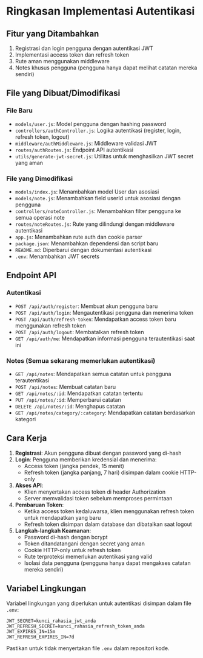 # Ringkasan Implementasi Autentikasi

## Fitur yang Ditambahkan
1. Registrasi dan login pengguna dengan autentikasi JWT
2. Implementasi access token dan refresh token
3. Rute aman menggunakan middleware
4. Notes khusus pengguna (pengguna hanya dapat melihat catatan mereka sendiri)

## File yang Dibuat/Dimodifikasi

### File Baru
- `models/user.js`: Model pengguna dengan hashing password
- `controllers/authController.js`: Logika autentikasi (register, login, refresh token, logout)
- `middleware/authMiddleware.js`: Middleware validasi JWT
- `routes/authRoutes.js`: Endpoint API autentikasi
- `utils/generate-jwt-secret.js`: Utilitas untuk menghasilkan JWT secret yang aman

### File yang Dimodifikasi
- `models/index.js`: Menambahkan model User dan asosiasi
- `models/note.js`: Menambahkan field userId untuk asosiasi dengan pengguna
- `controllers/noteController.js`: Menambahkan filter pengguna ke semua operasi note
- `routes/noteRoutes.js`: Rute yang dilindungi dengan middleware autentikasi
- `app.js`: Menambahkan rute auth dan cookie parser
- `package.json`: Menambahkan dependensi dan script baru
- `README.md`: Diperbarui dengan dokumentasi autentikasi
- `.env`: Menambahkan JWT secrets

## Endpoint API

### Autentikasi
- `POST /api/auth/register`: Membuat akun pengguna baru
- `POST /api/auth/login`: Mengautentikasi pengguna dan menerima token
- `POST /api/auth/refresh-token`: Mendapatkan access token baru menggunakan refresh token
- `POST /api/auth/logout`: Membatalkan refresh token
- `GET /api/auth/me`: Mendapatkan informasi pengguna terautentikasi saat ini

### Notes (Semua sekarang memerlukan autentikasi)
- `GET /api/notes`: Mendapatkan semua catatan untuk pengguna terautentikasi
- `POST /api/notes`: Membuat catatan baru
- `GET /api/notes/:id`: Mendapatkan catatan tertentu
- `PUT /api/notes/:id`: Memperbarui catatan
- `DELETE /api/notes/:id`: Menghapus catatan
- `GET /api/notes/category/:category`: Mendapatkan catatan berdasarkan kategori

## Cara Kerja

1. **Registrasi**: Akun pengguna dibuat dengan password yang di-hash
2. **Login**: Pengguna memberikan kredensial dan menerima:
   - Access token (jangka pendek, 15 menit)
   - Refresh token (jangka panjang, 7 hari) disimpan dalam cookie HTTP-only
3. **Akses API**:
   - Klien menyertakan access token di header Authorization
   - Server memvalidasi token sebelum memproses permintaan
4. **Pembaruan Token**:
   - Ketika access token kedaluwarsa, klien menggunakan refresh token untuk mendapatkan yang baru
   - Refresh token disimpan dalam database dan dibatalkan saat logout
5. **Langkah-langkah Keamanan**:
   - Password di-hash dengan bcrypt
   - Token ditandatangani dengan secret yang aman
   - Cookie HTTP-only untuk refresh token
   - Rute terproteksi memerlukan autentikasi yang valid
   - Isolasi data pengguna (pengguna hanya dapat mengakses catatan mereka sendiri)

## Variabel Lingkungan

Variabel lingkungan yang diperlukan untuk autentikasi disimpan dalam file `.env`:

```
JWT_SECRET=kunci_rahasia_jwt_anda
JWT_REFRESH_SECRET=kunci_rahasia_refresh_token_anda
JWT_EXPIRES_IN=15m
JWT_REFRESH_EXPIRES_IN=7d
```

Pastikan untuk tidak menyertakan file `.env` dalam repositori kode.
